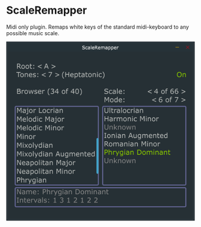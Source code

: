 # ScaleRemapper

Midi only plugin. Remaps white keys of the standard midi-keyboard to any possible music scale.

![image](./screen.png)
